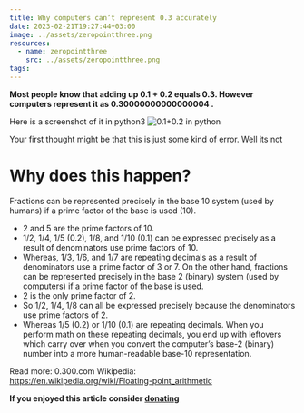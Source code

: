 ```yaml
---
title: Why computers can’t represent 0.3 accurately
date: 2023-02-21T19:27:44+03:00
image: ../assets/zeropointthree.png
resources:
  - name: zeropointthree
    src: ../assets/zeropointthree.png
tags:
---
```

**Most people know that adding up 0.1 + 0.2 equals 0.3. However computers represent it as 0.30000000000000004 .**

Here is a screenshot of it in python3
![0.1+0.2 in python](../assets/zeropointthree.png)

Your first thought might be that this is just some kind of error. Well its not

# Why does this happen?

Fractions can be represented precisely in the base 10 system (used by humans) if a prime factor of the base is used (10).
- 2 and 5 are the prime factors of 10.
- 1/2, 1/4, 1/5 (0.2), 1/8, and 1/10 (0.1) can be expressed precisely as a result of denominators use prime factors of 10.
- Whereas, 1/3, 1/6, and 1/7 are repeating decimals as a result of denominators use a prime factor of 3 or 7.
On the other hand, fractions can be represented precisely in the base 2 (binary) system (used by computers) if a prime factor of the base is used.
- 2 is the only prime factor of 2.
- So 1/2, 1/4, 1/8 can all be expressed precisely because the denominators use prime factors of 2.
- Whereas 1/5 (0.2) or 1/10 (0.1) are repeating decimals.
When you perform math on these repeating decimals, you end up with leftovers which carry over when you convert the computer’s base-2 (binary) number into a more human-readable base-10 representation.

Read more:
0.300.com
Wikipedia:\
https://en.wikipedia.org/wiki/Floating-point_arithmetic

**If you enjoyed this article consider [donating](https://4rkal.com/donate)**